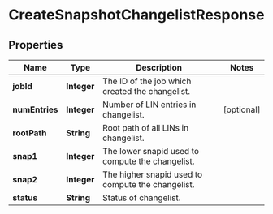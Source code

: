 
# CreateSnapshotChangelistResponse

## Properties
Name | Type | Description | Notes
------------ | ------------- | ------------- | -------------
**jobId** | **Integer** | The ID of the job which created the changelist. | 
**numEntries** | **Integer** | Number of LIN entries in changelist. |  [optional]
**rootPath** | **String** | Root path of all LINs in changelist. | 
**snap1** | **Integer** | The lower snapid used to compute the changelist. | 
**snap2** | **Integer** | The higher snapid used to compute the changelist. | 
**status** | **String** | Status of changelist. | 



